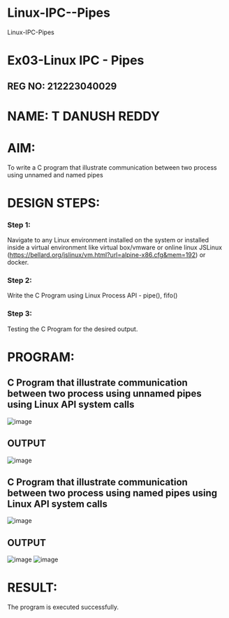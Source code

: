 # Linux-IPC--Pipes
Linux-IPC-Pipes


# Ex03-Linux IPC - Pipes
## REG NO: 212223040029
# NAME: T DANUSH REDDY

# AIM:
To write a C program that illustrate communication between two process using unnamed and named pipes

# DESIGN STEPS:

### Step 1:

Navigate to any Linux environment installed on the system or installed inside a virtual environment like virtual box/vmware or online linux JSLinux (https://bellard.org/jslinux/vm.html?url=alpine-x86.cfg&mem=192) or docker.

### Step 2:

Write the C Program using Linux Process API - pipe(), fifo()

### Step 3:

Testing the C Program for the desired output. 

# PROGRAM:

## C Program that illustrate communication between two process using unnamed pipes using Linux API system calls

![image](https://github.com/user-attachments/assets/0887c562-2ed2-4931-9ef9-f3851a065e26)




## OUTPUT
![image](https://github.com/user-attachments/assets/eb099790-eafc-4c79-a201-896af8eb5669)


## C Program that illustrate communication between two process using named pipes using Linux API system calls

![image](https://github.com/user-attachments/assets/1d376dfc-e6f5-495e-8b63-f53c34458804)




## OUTPUT
![image](https://github.com/user-attachments/assets/e5f1acab-688f-4293-b8cb-2a05c68ebc73)
![image](https://github.com/user-attachments/assets/742d4b4a-ddba-41b5-9154-744006ecb4d9)


# RESULT:
The program is executed successfully.
